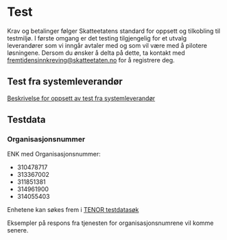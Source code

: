 # Test

Krav og betalinger følger Skatteetatens standard for oppsett og tilkobling til testmiljø. I første omgang er det testing tilgjengelig for et utvalg leverandører som vi inngår avtaler med og som vil være med å pilotere løsningene. Dersom du ønsker å delta på dette, ta kontakt med fremtidensinnkreving@skatteetaten.no for å registrere deg. 

## Test fra systemleverandør

[Beskrivelse for oppsett av test fra systemleverandør](https://skatteetaten.github.io/datasamarbeid-api-dokumentasjon/data_testsystemleverandor.html)

## Testdata

### Organisasjonsnummer

ENK med Organisasjonsnummer:

- 310478717
- 313367002
- 311851381
- 314961900
- 314055403

Enhetene kan søkes frem i [TENOR testdatasøk](https://skatteetaten.github.io/datasamarbeid-api-dokumentasjon/data_testdatasok.html)

Eksempler på respons fra tjenesten for organisasjonsnumrene vil komme senere.
